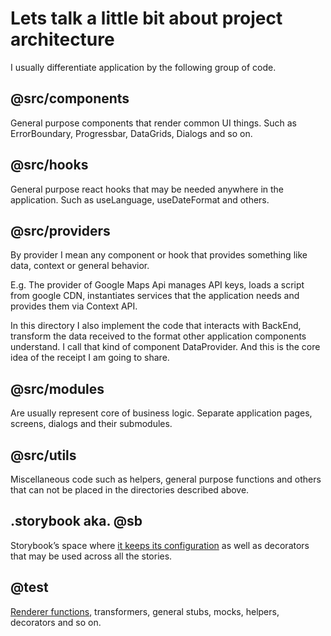 # Lets talk a little bit about project architecture

I usually differentiate application by the following group of code.

## @src/components

General purpose components that render common UI things. Such as ErrorBoundary, Progressbar, DataGrids, Dialogs and so on.

## @src/hooks

General purpose react hooks that may be needed anywhere in the application. Such as useLanguage, useDateFormat and others.

## @src/providers

By provider I mean any component or hook that provides something like data, context or general behavior.

E.g. The provider of Google Maps Api manages API keys, loads a script from google CDN, instantiates services that the application needs and provides them via Context API.

In this directory I also implement the code that interacts with BackEnd, transform the data received to the format other application components understand. I call that kind of component DataProvider. And this is the core idea of the receipt I am going to share.

## @src/modules

Are usually represent core of business logic. Separate application pages, screens, dialogs and their submodules.

## @src/utils

Miscellaneous code such as helpers, general purpose functions and others that can not be placed in the directories described above.

## .storybook aka. @sb

Storybook’s space where [it keeps its configuration](https://github.com/boonya/backendless-apollo-client/blob/main/.storybook/preview.js) as well as decorators that may be used across all the stories.

## @test

[Renderer functions](https://github.com/boonya/backendless-apollo-client/blob/main/test/render.js#L17), transformers, general stubs, mocks, helpers, decorators and so on.
